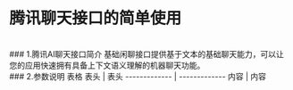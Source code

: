 # 腾讯聊天接口的简单使用
<br>
### 1.腾讯AI聊天接口简介
基础闲聊接口提供基于文本的基础聊天能力，可以让您的应用快速拥有具备上下文语义理解的机器聊天功能。<br>
### 2.参数说明
表格
表头 | 表头
------------- | -------------
内容 | 内容
